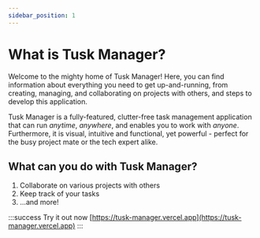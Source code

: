 ```yaml
---
sidebar_position: 1
---
```


# What is Tusk Manager?

Welcome to the mighty home of Tusk Manager! Here, you can find information about everything you need to get up-and-running, from creating, managing, and collaborating on projects with others, and steps to develop this application.

Tusk Manager is a fully-featured, clutter-free task management application that can run *anytime*, *anywhere*, and enables you to work with *anyone*. Furthermore, it is visual, intuitive and functional, yet powerful - perfect for the busy project mate or the tech expert alike.

## What can you do with Tusk Manager?

1. Collaborate on various projects with others
2. Keep track of your tasks
3. ...and more!

:::success Try it out now
[https://tusk-manager.vercel.app](https://tusk-manager.vercel.app)
:::

